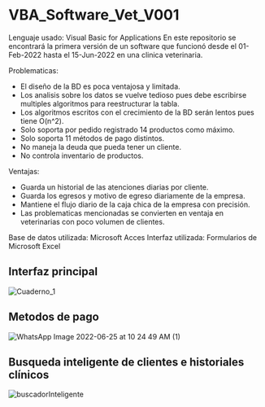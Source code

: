 # VBA_Software_Vet_V001
Lenguaje usado: Visual Basic for Applications
En este repositorio se encontrará la primera versión de un software que funcionó desde el 01-Feb-2022 hasta el 15-Jun-2022 en una clinica veterinaria.

Problematicas:
- El diseño de la BD es poca ventajosa y limitada.
- Los analisis sobre los datos se vuelve tedioso pues debe escribirse multiples algoritmos para reestructurar la tabla.
- Los algoritmos escritos con el crecimiento de la BD serán lentos pues tiene O(n^2).
- Solo soporta por pedido registrado 14 productos como máximo.
- Solo soporta 11 métodos de pago distintos.
- No maneja la deuda que pueda tener un cliente.
- No controla inventario de productos.

Ventajas:
- Guarda un historial de las atenciones diarias por cliente.
- Guarda los egresos y motivo de egreso diariamente de la empresa.
- Mantiene el flujo diario de la caja chica de la empresa con precisión.
- Las problematicas mencionadas se convierten en ventaja en veterinarias con poco volumen de clientes.

Base de datos utilizada: Microsoft Acces
Interfaz utilizada: Formularios de Microsoft Excel

## Interfaz principal
![Cuaderno_1](https://user-images.githubusercontent.com/67118105/175780471-e1f3de32-a5a1-45d5-850a-80ba73b81d36.jpg)

## Metodos de pago
![WhatsApp Image 2022-06-25 at 10 24 49 AM (1)](https://user-images.githubusercontent.com/67118105/175780501-1e4c6fb2-30de-4903-bbbb-63fe0749b61c.jpeg)

## Busqueda inteligente de clientes e historiales clínicos
![buscadorInteligente](https://user-images.githubusercontent.com/67118105/175780506-8114f295-b9de-46d8-b40e-06a4a481c8b7.jpg)
